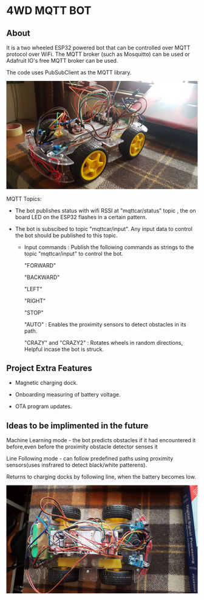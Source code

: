 # 4WD MQTT BOT
## About
It is a two wheeled ESP32 powered bot that can be controlled over MQTT protocol over WiFi. The MQTT broker (such as Mosquitto) can be used or Adafruit IO's free MQTT broker can be used.

The code uses PubSubClient as the MQTT library.

![](media/IMG-20190813-WA0008.jpeg)

MQTT Topics:

- The bot publishes status with wifi RSSI at "mqttcar/status" topic , the on board LED on the ESP32 flashes in a certain pattern.
- The bot is subscibed to topic "mqttcar/input". Any input data to control the bot should be published to this topic.

    - Input commands : Publish the following commands as strings to the topic "mqttcar/input" to control the bot.
      
      "FORWARD" 
      
      "BACKWARD"
      
      "LEFT"
      
      "RIGHT"
      
      "STOP"
      
      "AUTO" : Enables the proximity sensors to detect obstacles in its path.
    
      "CRAZY" and "CRAZY2" : Rotates wheels in random directions, Helpful incase the bot is struck.
      
## Project Extra Features
- Magnetic charging dock.
      
- Onboarding measuring of battery voltage.
      
- OTA program updates.
      
## Ideas to be implimented in the future
      
Machine Learning mode - the bot predicts obstacles if it had encountered it before,even before the proximity obstacle detector senses it
      
Line Following mode - can follow predefined paths using proximity sensors(uses insfrared to detect black/white patterens).
      
Returns to charging docks by following line, when the battery becomes low.

![](media/IMG-20190813-WA0009.jpeg)
      
    